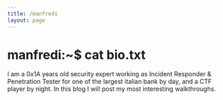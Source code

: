 ```yaml
---
title: /manfredi
layout: page
---
```


# manfredi:~$ cat bio.txt 

I am a 0x1A years old security expert working as Incident Responder & Penetration Tester for one of the largest italian bank by day, and a CTF player by night. 
In this blog I will post my most interesting walkthroughs.
